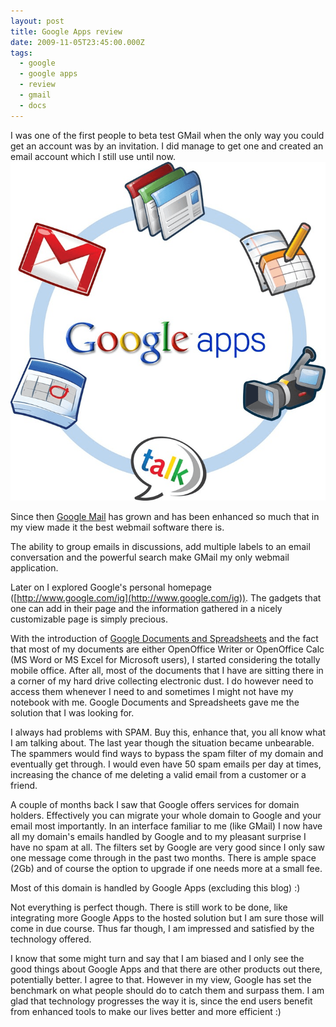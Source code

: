 ```yaml
---
layout: post
title: Google Apps review
date: 2009-11-05T23:45:00.000Z
tags:
  - google
  - google apps
  - review
  - gmail
  - docs
---
```

I was one of the first people to beta test GMail when the only way you could get an account was by an invitation. I did manage to get one and created an email account which I still use until now.
<img class="post-image" src="/files/google-apps.png" />

Since then [Google Mail](http://www.gmail.com/) has grown and has been enhanced so much that in my view made it the best webmail software there is.

The ability to group emails in discussions, add multiple labels to an email conversation and the powerful search make GMail my only webmail application.

Later on I explored Google's personal homepage ([http://www.google.com/ig](http://www.google.com/ig)). The gadgets that one can add in their page and the information gathered in a nicely customizable page is simply precious.

With the introduction of [Google Documents and Spreadsheets](http://docs.google.com/) and the fact that most of my documents are either OpenOffice Writer or OpenOffice Calc (MS Word or MS Excel for Microsoft users), I started considering the totally mobile office. After all, most of the documents that I have are sitting there in a corner of my hard drive collecting electronic dust. I do however need to access them whenever I need to and sometimes I might not have my notebook with me. Google Documents and Spreadsheets gave me the solution that I was looking for.

I always had problems with SPAM. Buy this, enhance that, you all know what I am talking about. The last year though the situation became unbearable. The spammers would find ways to bypass the spam filter of my domain and eventually get through. I would even have 50 spam emails per day at times, increasing the chance of me deleting a valid email from a customer or a friend.

A couple of months back I saw that Google offers services for domain holders. Effectively you can migrate your whole domain to Google and your email most importantly. In an interface familiar to me (like GMail) I now have all my domain's emails handled by Google and to my pleasant surprise I have no spam at all. The filters set by Google are very good since I only saw one message come through in the past two months. There is ample space (2Gb) and of course the option to upgrade if one needs more at a small fee.

Most of this domain is handled by Google Apps (excluding this blog) :)

Not everything is perfect though. There is still work to be done, like integrating more Google Apps to the hosted solution but I am sure those will come in due course. Thus far though, I am impressed and satisfied by the technology offered.

I know that some might turn and say that I am biased and I only see the good things about Google Apps and that there are other products out there, potentially better. I agree to that. However in my view, Google has set the benchmark on what people should do to catch them and surpass them. I am glad that technology progresses the way it is, since the end users benefit from enhanced tools to make our lives better and more efficient :)